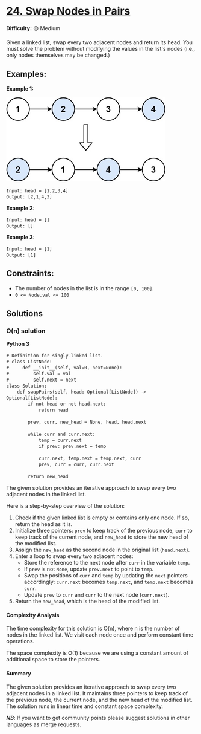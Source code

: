 # [24. Swap Nodes in Pairs](https://leetcode.com/problems/swap-nodes-in-pairs/)

**Difficulty:** :yellow_circle: Medium

Given a linked list, swap every two adjacent nodes and return its head. You 
must solve the problem without modifying the values in the list's nodes 
(i.e., only nodes themselves may be changed.)

## Examples:

**Example 1:**

![056_01.jpg](./resources/056_01.jpg)

```
Input: head = [1,2,3,4]
Output: [2,1,4,3]

```

**Example 2:**

```
Input: head = []
Output: []

```

**Example 3:**

```
Input: head = [1]
Output: [1]

```

## Constraints:

- The number of nodes in the list is in the range `[0, 100]`.
- `0 <= Node.val <= 100`


## Solutions

### O(n) solution

**Python 3**

```python3
# Definition for singly-linked list.
# class ListNode:
#     def __init__(self, val=0, next=None):
#         self.val = val
#         self.next = next
class Solution:
    def swapPairs(self, head: Optional[ListNode]) -> Optional[ListNode]:
        if not head or not head.next:
            return head

        prev, curr, new_head = None, head, head.next

        while curr and curr.next:
            temp = curr.next
            if prev: prev.next = temp

            curr.next, temp.next = temp.next, curr
            prev, curr = curr, curr.next

        return new_head
```

The given solution provides an iterative approach to swap every two adjacent nodes in the linked list.

Here is a step-by-step overview of the solution:

1. Check if the given linked list is empty or contains only one node. If so, return the head as it is.
2. Initialize three pointers: `prev` to keep track of the previous node, `curr` to keep track of the current node, and `new_head` to store the new head of the modified list.
3. Assign the `new_head` as the second node in the original list (`head.next`).
4. Enter a loop to swap every two adjacent nodes:
   - Store the reference to the next node after `curr` in the variable `temp`.
   - If `prev` is not `None`, update `prev.next` to point to `temp`.
   - Swap the positions of `curr` and `temp` by updating the `next` pointers accordingly: `curr.next` becomes `temp.next`, and `temp.next` becomes `curr`.
   - Update `prev` to `curr` and `curr` to the next node (`curr.next`).
5. Return the `new_head`, which is the head of the modified list.

#### Complexity Analysis

The time complexity for this solution is O(n), where n is the number of nodes in the linked list. We visit each node once and perform constant time operations.

The space complexity is O(1) because we are using a constant amount of additional space to store the pointers.

#### Summary

The given solution provides an iterative approach to swap every two adjacent nodes in a linked list. It maintains three pointers to keep track of the previous node, the current node, and the new head of the modified list. The solution runs in linear time and constant space complexity.


***NB***: If you want to get community points please suggest solutions in other languages as merge requests.
